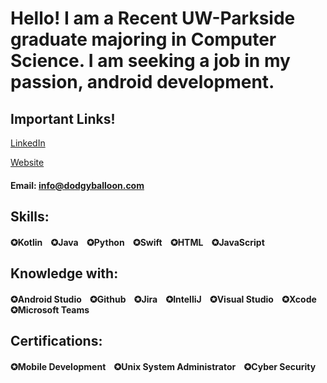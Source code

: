# Hello! I am a Recent UW-Parkside graduate majoring in Computer Science. I am seeking a job in my passion, android development.

## Important Links!

[LinkedIn]   

[Website] 

#### Email: info@dodgyballoon.com

## Skills:
#### ✪Kotlin &nbsp;&nbsp; ✪Java &nbsp;&nbsp; ✪Python &nbsp;&nbsp; ✪Swift &nbsp;&nbsp; ✪HTML &nbsp;&nbsp; ✪JavaScript

## Knowledge with:
#### ✪Android Studio &nbsp;&nbsp; ✪Github &nbsp;&nbsp; ✪Jira &nbsp;&nbsp; ✪IntelliJ &nbsp;&nbsp; ✪Visual Studio &nbsp;&nbsp; ✪Xcode &nbsp;&nbsp; ✪Microsoft Teams

## Certifications: 
#### ✪Mobile Development &nbsp;&nbsp; ✪Unix System Administrator &nbsp;&nbsp; ✪Cyber Security

[Website]: https://dodgyballoon.com
[LinkedIn]: https://www.linkedin.com/in/adam-dodson001/
